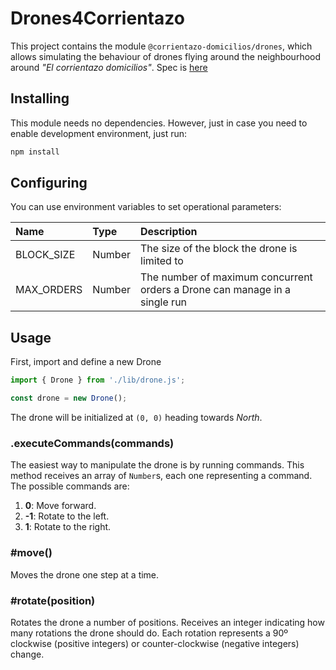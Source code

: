 # Drones4Corrientazo

This project contains the module `@corrientazo-domicilios/drones`, which allows simulating the behaviour of drones flying around the neighbourhood around _"El corrientazo domicilios"_. Spec is [here](docs/backend-dev-technical-test-.pdf)

## Installing

This module needs no dependencies. However, just in case you need to enable development environment, just run:

```sh
npm install
```

## Configuring

You can use environment variables to set operational parameters:

|Name|Type|Description|
|:---|:---|:----------|
|BLOCK_SIZE|Number|The size of the block the drone is limited to|
|MAX_ORDERS|Number|The number of maximum concurrent orders a Drone can manage in a single run|

## Usage

First, import and define a new Drone

```js
import { Drone } from './lib/drone.js';

const drone = new Drone();
```

The drone will be initialized at `(0, 0)` heading towards _North_.

### .executeCommands(commands)

The easiest way to manipulate the drone is by running commands. This method receives an array of `Number`s, each one representing a command. The possible commands are:

1. **0**: Move forward.
2. **-1**: Rotate to the left.
3. **1**: Rotate to the right.

### #move()

Moves the drone one step at a time.

### #rotate(position)

Rotates the drone a number of positions. Receives an integer indicating how many rotations the drone should do. Each rotation represents a 90º clockwise (positive integers) or counter-clockwise (negative integers) change.
